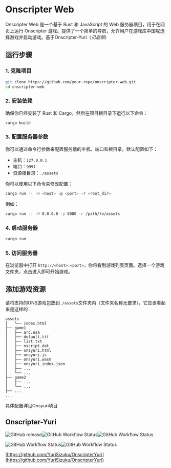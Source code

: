 # Onscripter Web

Onscripter Web 是一个基于 Rust 和 JavaScript 的 Web 服务器项目，用于在网页上运行 Onscripter 游戏。提供了一个简单的导航，允许用户在游戏库中国呢选择游戏并启动游戏。基于Onscripter-Yuri（*见底部*）

## 运行步骤

### 1. 克隆项目

```bash
git clone https://github.com/your-repo/onscripter-web.git
cd onscripter-web
```

### 2. 安装依赖

确保你已经安装了 Rust 和 Cargo。然后在项目根目录下运行以下命令：

```bash
cargo build
```

### 3. 配置服务器参数

你可以通过命令行参数来配置服务器的主机、端口和根目录。默认配置如下：

- 主机：`127.0.0.1`
- 端口：`9991`
- 资源根目录：`./assets`

你可以使用以下命令来修改配置：

```bash
cargo run -- -H <host> -p <port> -r <root_dir>
```

例如：

```bash
cargo run -- -H 0.0.0.0 -p 8080 -r /path/to/assets
```

### 4. 启动服务器

```bash
cargo run
```

### 5. 访问服务器

在浏览器中打开 `http://<host>:<port>`，你将看到游戏列表页面。选择一个游戏文件夹，点击进入即可开始游戏。

## 添加游戏资源

请将支持的ONS游戏包放到`./assets`文件夹内（文件夹名称无要求），它应该看起来是这样的：

```
assets
│   └── index.html
├── game1
│   ├── arc.nsa
│   ├── default.ttf
│   ├── list.txt
│   ├── nscript.dat
│   ├── onsyuri.html
│   ├── onsyuri.js
│   ├── onsyuri.wasm
│   ├── onsyuri_index.json
│   ├── ...
│   └── ...
├── game2
│   ├── ...
│   └── ...
├── ...
...
```

具体配置详见Onsyuri项目

## Onscripter-Yuri

![GitHub release](https://img.shields.io/github/v/release/YuriSizuku/OnscripterYuri?color=green&label=onsyuri&logo=4chan&style=flat-square)![GitHub Workflow Status](https://img.shields.io/github/actions/workflow/status/YuriSizuku/OnscripterYuri/build_web.yml?label=web(wasm)&logo=firefox&style=flat-square)![GitHub Workflow Status](https://img.shields.io/github/actions/workflow/status/YuriSizuku/OnscripterYuri/build_android.yml?label=android(arm|arm64)&&logo=android&style=flat-square)

![GitHub Workflow Status](https://img.shields.io/github/actions/workflow/status/YuriSizuku/OnscripterYuri/build_win.yml?label=win_mingw(x86|x64)&logo=mingww64&style=flat-square)![GitHub Workflow Status](https://img.shields.io/github/actions/workflow/status/YuriSizuku/OnscripterYuri/build_win.yml?label=win_msvc(x86|x64|arm64)&logo=codeblocks&style=flat-square)

[https://github.com/YuriSizuku/OnscripterYuri](https://github.com/YuriSizuku/OnscripterYuri)

